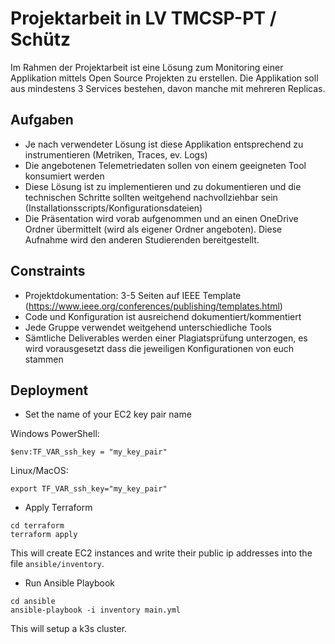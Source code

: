 # Projektarbeit in LV TMCSP-PT / Schütz

Im Rahmen der Projektarbeit ist eine Lösung zum Monitoring einer Applikation mittels Open Source Projekten zu erstellen. Die Applikation soll aus mindestens 3 Services bestehen, davon manche mit mehreren Replicas.

## Aufgaben

- Je nach verwendeter Lösung ist diese Applikation entsprechend zu instrumentieren (Metriken, Traces, ev. Logs)
- Die angebotenen Telemetriedaten sollen von einem geeigneten Tool konsumiert werden
- Diese Lösung ist zu implementieren und zu dokumentieren und die technischen Schritte sollten weitgehend nachvollziehbar sein (Installationsscripts/Konfigurationsdateien)
- Die Präsentation wird vorab aufgenommen und an einen OneDrive Ordner übermittelt (wird als eigener Ordner angeboten). Diese Aufnahme wird den anderen Studierenden bereitgestellt.

## Constraints

- Projektdokumentation: 3-5 Seiten auf IEEE Template (https://www.ieee.org/conferences/publishing/templates.html)
- Code und Konfiguration ist ausreichend dokumentiert/kommentiert
- Jede Gruppe verwendet weitgehend unterschiedliche Tools
- Sämtliche Deliverables werden einer Plagiatsprüfung unterzogen, es wird vorausgesetzt dass die jeweiligen Konfigurationen von euch stammen

## Deployment

- Set the name of your EC2 key pair name

Windows PowerShell:

    $env:TF_VAR_ssh_key = "my_key_pair"

Linux/MacOS:

    export TF_VAR_ssh_key="my_key_pair"

- Apply Terraform

```
cd terraform
terraform apply
```

This will create EC2 instances and write their public ip addresses into the file `ansible/inventory`.

- Run Ansible Playbook

```
cd ansible
ansible-playbook -i inventory main.yml
```

This will setup a k3s cluster.
